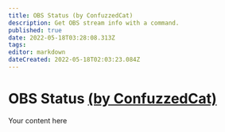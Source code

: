 ```yaml
---
title: OBS Status (by ConfuzzedCat)
description: Get OBS stream info with a command.
published: true
date: 2022-05-18T03:28:08.313Z
tags: 
editor: markdown
dateCreated: 2022-05-18T02:03:23.084Z
---
```


# OBS Status [(by ConfuzzedCat)](https://www.twitch.tv/confuzzedcat)
Your content here